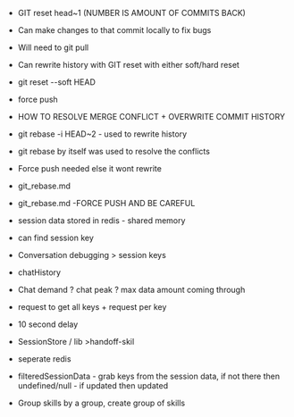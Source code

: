 * GIT reset head~1 (NUMBER IS AMOUNT OF COMMITS BACK)
* Can make changes to that commit locally to fix bugs
* Will need to git pull

* Can rewrite history with GIT reset with either soft/hard reset
* git reset --soft HEAD


* force push

* HOW TO RESOLVE MERGE CONFLICT + OVERWRITE COMMIT HISTORY
* git rebase -i HEAD~2 - used to rewrite history
* git rebase by itself was used to resolve the conflicts
* Force push needed else it wont rewrite
* git_rebase.md
* git_rebase.md -FORCE PUSH AND BE CAREFUL


* session data stored in redis - shared memory
* can find session key
* Conversation debugging > session keys
* chatHistory
* Chat demand ? chat peak ? max data amount coming through
* request to get all keys + request per key
* 10 second delay 

 * SessionStore / lib >handoff-skil
 * seperate redis


* filteredSessionData - grab keys from the session data, if not there then undefined/null - if updated then updated


* Group skills by a group, create group of skills